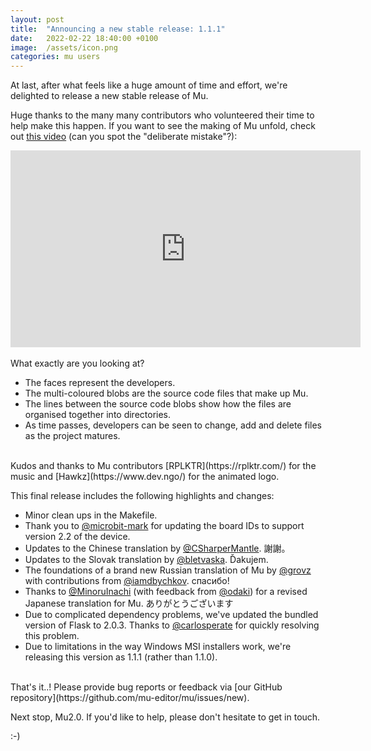 ```yaml
---
layout: post
title:  "Announcing a new stable release: 1.1.1"
date:   2022-02-22 18:40:00 +0100
image:  /assets/icon.png
categories: mu users 
---
```


At last, after what feels like a huge amount of time and effort, we're
delighted to release a new stable release of Mu.

Huge thanks to the many many contributors who volunteered their time to help
make this happen. If you want to see the making of Mu unfold, check out
[this video](https://github.com/mu-editor/mu/issues/2060) (can you spot the "deliberate mistake"?):

<div class="video-container">
<iframe width="560" height="315" src="https://www.youtube-nocookie.com/embed/nOMCS_8Bm-E" title="YouTube video player" frameborder="0" allow="accelerometer; autoplay; clipboard-write; encrypted-media; gyroscope; picture-in-picture" allowfullscreen></iframe>
</div>

<br/>
What exactly are you looking at?

* The faces represent the developers.
* The multi-coloured blobs are the source code files that make up Mu.
* The lines between the source code blobs show how the files are organised
  together into directories.
* As time passes, developers can be seen to change, add and delete files as
  the project matures.

<br/>
Kudos and thanks to Mu contributors [RPLKTR](https://rplktr.com/) for the music
and [Hawkz](https://www.dev.ngo/) for the animated logo.

This final release includes the following highlights and changes:

<ul>
<li>Minor clean ups in the Makefile.</li>
<li>Thank you to <a href="https://github.com/microbit-mark">@microbit-mark</a> for updating the board IDs to support version 2.2 of the device.</li>
<li>Updates to the Chinese translation by <a href="https://github.com/CSharperMantle">@CSharperMantle</a>. 謝謝。</li>
<li>Updates to the Slovak translation by <a href="https://github.com/bletvaska">@bletvaska</a>. Ďakujem.</li>
<li>The foundations of a brand new Russian translation of Mu by <a href="https://github.com/grovz">@grovz</a> with contributions from <a href="https://github.com/iamdbychkov">@iamdbychkov</a>. спасибо!</li>
<li>Thanks to <a href="https://github.com/MinoruInachi">@MinoruInachi</a> (with feedback from <a href="https://github.com/odaki">@odaki</a>) for a revised Japanese translation for Mu. ありがとうございます</li>
<li>Due to complicated dependency problems, we've updated the bundled version of Flask to 2.0.3. Thanks to <a href="https://github.com/carlosperate">@carlosperate</a> for quickly resolving this problem.</li>
<li>Due to limitations in the way Windows MSI installers work, we're releasing this version as 1.1.1 (rather than 1.1.0).</li>
</ul>

<br/>
That's it..! Please provide bug reports or feedback via [our GitHub repository](https://github.com/mu-editor/mu/issues/new).

Next stop, Mu2.0. If you'd like to help, please don't hesitate to get in touch.

:-)
